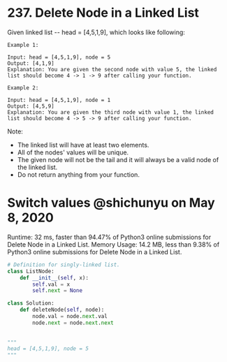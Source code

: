 # 237. Delete Node in a Linked List
Given linked list -- head = [4,5,1,9], which looks like following:

```
Example 1:

Input: head = [4,5,1,9], node = 5
Output: [4,1,9]
Explanation: You are given the second node with value 5, the linked list should become 4 -> 1 -> 9 after calling your function.

```
```
Example 2:

Input: head = [4,5,1,9], node = 1
Output: [4,5,9]
Explanation: You are given the third node with value 1, the linked list should become 4 -> 5 -> 9 after calling your function.

``` 

Note:

- The linked list will have at least two elements.
- All of the nodes' values will be unique.
- The given node will not be the tail and it will always be a valid node of the linked list.
- Do not return anything from your function.

# Switch values @shichunyu on May 8, 2020
Runtime: 32 ms, faster than 94.47% of Python3 online submissions for Delete Node in a Linked List.
Memory Usage: 14.2 MB, less than 9.38% of Python3 online submissions for Delete Node in a Linked List.

```python
# Definition for singly-linked list.
class ListNode:
    def __init__(self, x):
        self.val = x
        self.next = None

class Solution:
    def deleteNode(self, node):
        node.val = node.next.val
        node.next = node.next.next
        
        
"""
head = [4,5,1,9], node = 5
"""
```